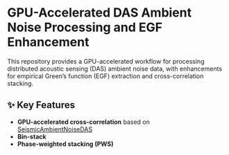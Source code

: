 # GPU-Accelerated DAS Ambient Noise Processing and EGF Enhancement

This repository provides a GPU-accelerated workflow for processing distributed acoustic sensing (DAS) ambient noise data, with enhancements for empirical Green’s function (EGF) extraction and cross-correlation stacking.

## ✨ Key Features

- **GPU-accelerated cross-correlation** based on [SeismicAmbientNoiseDAS](https://github.com/yanyangg/SeismicAmbientNoiseDAS)
- **Bin-stack**
- **Phase-weighted stacking (PWS)**

